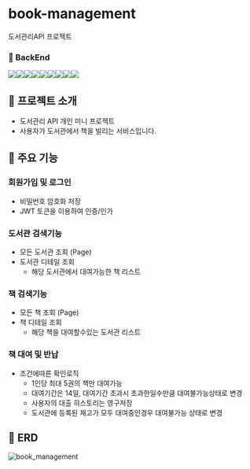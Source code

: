 # book-management
도서관리API 프로젝트

### 🔧 BackEnd
<img src="https://img.shields.io/badge/Spring Boot-6DB33F?style=for-the-badge&logo=springboot&logoColor=white"><img src="https://img.shields.io/badge/Spring Data JPA-6DB33F?style=for-the-badge&logo=springdata&logoColor=white"><img src="https://img.shields.io/badge/Spring Security-6DB33F?style=for-the-badge&logo=springsecurity&logoColor=white"><img src="https://img.shields.io/badge/Gradle-02303A?style=for-the-badge&logo=gradle&logoColor=white"><img src="https://img.shields.io/badge/MySQL-4479A1?style=for-the-badge&logo=mysql&logoColor=white"><img src="https://img.shields.io/badge/JWT-181717?style=for-the-badge&logo=jwt&logoColor=white"><img src="https://img.shields.io/badge/redis-DC382D?style=for-the-badge&logo=redis&logoColor=white"><img src="https://img.shields.io/badge/Map Struct-F1A54F?style=for-the-badge&logo=mapstruct&logoColor=white"><img src="https://img.shields.io/badge/Jasypt-364161?style=for-the-badge&logo=jasypt&logoColor=white">

## 📌 프로젝트 소개
- 도서관리 API 개인 미니 프로젝트
- 사용자가 도서관에서 책을 빌리는 서비스입니다. 

## 📌 주요 기능

### 회원가입 및 로그인
* 비밀번호 암호화 저장
* JWT 토큰을 이용하여 인증/인가
### 도서관 검색기능
* 모든 도서관 조회 (Page)  
* 도서관 디테일 조회  
  * 해당 도서관에서 대여가능한 책 리스트
### 책 검색기능
* 모든 책 조회 (Page)
* 책 디테일 조회  
  * 해당 책을 대여할수있는 도서관 리스트
### 책 대여 및 반납
* 조건에따른 확인로직  
  * 1인당 최대 5권의 책만 대여가능  
  * 대여기간은 14일, 대여기간 초과시 초과한일수만큼 대여불가능상태로 변경  
  * 사용자의 대출 히스토리는 영구저장  
  * 도서관에 등록된 재고가 모두 대여중인경우 대여불가능 상태로 변경

## 📌 ERD
![book_management](https://github.com/Minogod/book-management/assets/93550624/a2a2db52-e7c3-4a4d-9638-4fc8bf6c1bd6)



